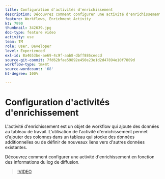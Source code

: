 ```yaml
---
title: Configuration d'activités d'enrichissement
description: Découvrez comment configurer une activité d'enrichissement en fonction des informations du log de diffusion.
feature: Workflows, Enrichment Activity
kt: 7990
thumbnail: 342639.jpg
doc-type: feature video
activity: use
team: TM
role: User, Developer
level: Experienced
exl-id: 8a4653be-ae69-4c9f-aab8-dbff886ceecd
source-git-commit: 7fd62bfae59892e450e23e1d2d47894e10f7809d
workflow-type: tm+mt
source-wordcount: '68'
ht-degree: 100%

---
```


# Configuration d&#39;activités d&#39;enrichissement

L&#39;activité d&#39;enrichissement est un objet de workflow qui ajoute des données au tableau de travail. L&#39;utilisation de l&#39;activité d&#39;enrichissement permet d&#39;ajouter des colonnes dans un tableau qui stocke des données additionnelles ou de définir de nouveaux liens vers d&#39;autres données existantes.

Découvrez comment configurer une activité d&#39;enrichissement en fonction des informations du log de diffusion.

>[!VIDEO](https://video.tv.adobe.com/v/342639?quality=12)
